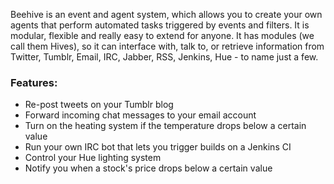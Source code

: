 Beehive is an event and agent system, which allows you to create your own agents that perform automated tasks triggered by events and filters. It is modular, flexible and really easy to extend for anyone. It has modules (we call them Hives), so it can interface with, talk to, or retrieve information from Twitter, Tumblr, Email, IRC, Jabber, RSS, Jenkins, Hue - to name just a few. 

### Features:

- Re-post tweets on your Tumblr blog
- Forward incoming chat messages to your email account
- Turn on the heating system if the temperature drops below a certain value
- Run your own IRC bot that lets you trigger builds on a Jenkins CI
- Control your Hue lighting system
- Notify you when a stock's price drops below a certain value

